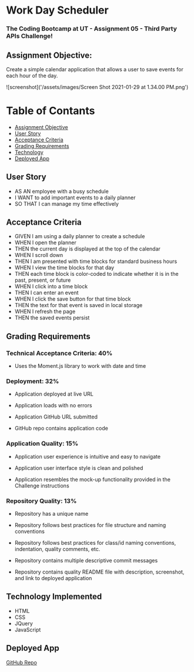 # Work Day Scheduler
### The Coding Bootcamp at UT - Assignment 05 - Third Party APIs Challenge!

## Assignment Objective:
Create a simple calendar application that allows a user to save events for each hour of the day.

![screenshot]('/assets/images/Screen Shot 2021-01-29 at 1.34.00 PM.png')

# Table of Contants
* [Assignment Objective](#assignment-objective)
* [User Story](#user-story)
* [Acceptance Criteria](#acceptance-criteria)
* [Grading Requirements](#grading-requirments)
* [Technology](#technology-implemented)
* [Deployed App](#deployed-app)

## User Story
* AS AN employee with a busy schedule
* I WANT to add important events to a daily planner
* SO THAT I can manage my time effectively

## Acceptance Criteria
* GIVEN I am using a daily planner to create a schedule
* WHEN I open the planner
* THEN the current day is displayed at the top of the calendar
* WHEN I scroll down
* THEN I am presented with time blocks for standard business hours
* WHEN I view the time blocks for that day
* THEN each time block is color-coded to indicate whether it is in the past, present, or future
* WHEN I click into a time block
* THEN I can enter an event
* WHEN I click the save button for that time block
* THEN the text for that event is saved in local storage
* WHEN I refresh the page
* THEN the saved events persist

## Grading Requirements

### Technical Acceptance Criteria: 40%
* Uses the Moment.js library to work with date and time

### Deployment: 32%
* Application deployed at live URL

* Application loads with no errors

* Application GitHub URL submitted

* GitHub repo contains application code

### Application Quality: 15%
* Application user experience is intuitive and easy to navigate

* Application user interface style is clean and polished

* Application resembles the mock-up functionality provided in the Challenge instructions

### Repository Quality: 13%
* Repository has a unique name

* Repository follows best practices for file structure and naming conventions

* Repository follows best practices for class/id naming conventions, indentation, quality comments, etc.

* Repository contains multiple descriptive commit messages

* Repository contains quality README file with description, screenshot, and link to deployed application

## Technology Implemented
* HTML
* CSS
* JQuery
* JavaScript

## Deployed App
[GitHub Repo](https://sarah-safarzadeh.github.io/work-day-scheduler/)